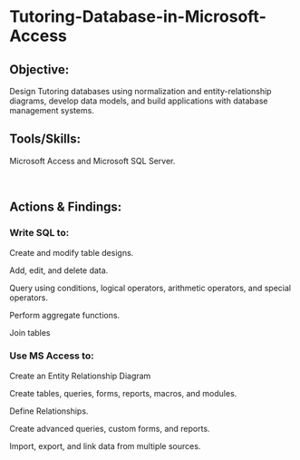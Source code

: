 # Tutoring-Database-in-Microsoft-Access

## Objective:
Design Tutoring databases using normalization and entity-relationship diagrams, develop data models, and build applications with database management systems.


## Tools/Skills: 
Microsoft Access and Microsoft SQL Server.

​

## Actions & Findings:

### Write SQL to:

​Create and modify table designs.

Add, edit, and delete data.

Query using conditions, logical operators, arithmetic operators, and special operators.

Perform aggregate functions.

Join tables


### Use MS Access to:

​Create an Entity Relationship Diagram

Create tables, queries, forms, reports, macros, and modules.

Define Relationships.

Create advanced queries, custom forms, and reports.

Import, export, and link data from multiple sources.
